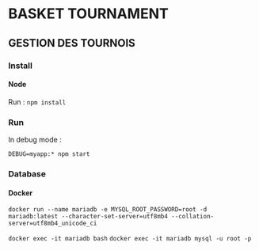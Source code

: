 # BASKET TOURNAMENT

## GESTION DES TOURNOIS

### Install

#### Node

Run : `npm install`

### Run

In debug mode :

`DEBUG=myapp:* npm start`

### Database

#### Docker

`docker run --name mariadb -e MYSQL_ROOT_PASSWORD=root -d mariadb:latest --character-set-server=utf8mb4 --collation-server=utf8mb4_unicode_ci`

`docker exec -it mariadb bash`
`docker exec -it mariadb mysql -u root -p`
